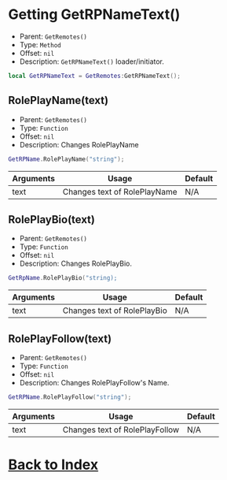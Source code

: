 # Getting GetRPNameText()

* Parent: `GetRemotes()`
* Type: `Method`
* Offset: `nil`
* Description: `GetRPNameText()` loader/initiator.

```lua
local GetRPNameText = GetRemotes:GetRPNameText();
```

## RolePlayName(text)

* Parent: `GetRemotes()`
* Type: `Function`
* Offset: `nil`
* Description: Changes RolePlayName

```lua
GetRPName.RolePlayName("string");
```

| Arguments | Usage                        | Default |
| --------- | ---------------------------- | ------- |
| text      | Changes text of RolePlayName | N/A     |

## RolePlayBio(text)

* Parent: `GetRemotes()`
* Type: `Function`
* Offset: `nil`
* Description: Changes RolePlayBio. 

```lua
GetRpName.RolePlayBio("string);
```

| Arguments | Usage                        | Default |
| --------- | ---------------------------- | ------- |
| text      | Changes text of RolePlayBio  | N/A     |

## RolePlayFollow(text)

* Parent: `GetRemotes()`
* Type: `Function`
* Offset: `nil`
* Description: Changes RolePlayFollow's Name.

```lua
GetRPName.RolePlayFollow("string");
```

| Arguments | Usage                        | Default |
| --------- | ---------------------------- | ------- |
| text      | Changes text of RolePlayFollow | N/A     |

# [Back to Index](https://github.com/RobloxArchiver/WrapperLib/tree/main/games/brookhaven#index)